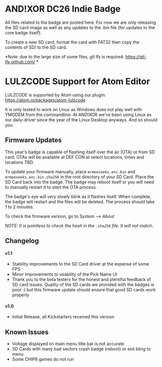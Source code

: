 # AND!XOR DC26 Indie Badge

All files related to the badge are posted here. For now we are only releasing the SD card image as well as any updates to the .bin file (for updates to the core badge itself).

To create a new SD card, format the card with FAT32 then copy the contents of SD/ to the SD card.

*Note: due to the large size of some files, git lfs is required: https://git-lfs.github.com/ *

# LULZCODE Support for Atom Editor #

LULZCODE is supported by Atom using our plugin: https://atom.io/packages/atom-lulzcode

It is only tested to work on Linux as Windows does not play well with YMODEM from the commandline. At AND!XOR we've been using Linux as our daily-driver since the year of the Linux Desktop anyways. And so should you.
 
## Firmware Updates ##

This year's badge is capable of flashing itself over the air (OTA) or from SD card. OTAs will be available at DEF CON at select locations, times and locations TBD.

To update your firmware manually, place `mrmeeseeks.enc.bin` and `mrmeeseeks.enc.bin.sha256` in the root directory of your SD Card. Place the SD Card back into the badge. The badge may reboot itself or you will need to manually restart it to start the OTA process.

The badge's eye will _very slowly_ blink as it flashes itself. When complete, the badge will restart and the files will be deleted. The process should take 1 to 2 minutes. 

To check the firmware version, go to *System --> About*

*NOTE: It is pointless to check the hash in the `.sha256` file. It will not match.*

## Changelog ##

#### v1.1 ####
* Stability improvements to the SD Card driver at the expense of some FPS
* Minor improvements to usability of the Pick Name UI
* Thank you to the beta testers for the honest and plentiful feedback of SD card issues. Quality of the SD cards we provided with the badges is poor :( but this firmware update should ensure that good SD cards work properly

#### v1.0 ####
* Initial Release, all Kickstarters received this version

## Known Issues ##

* Voltage displayed on main menu title bar is not accurate
* SD Cards with many bad sectors crash badge (reboot) or exit bling to menu
* Some CHIP8 games do not run
